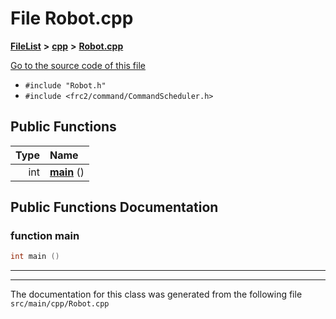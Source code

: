

# File Robot.cpp



[**FileList**](files.md) **>** [**cpp**](dir_fdf2b31f12d3ebb2f617242d0514024b.md) **>** [**Robot.cpp**](Robot_8cpp.md)

[Go to the source code of this file](Robot_8cpp_source.md)



* `#include "Robot.h"`
* `#include <frc2/command/CommandScheduler.h>`





































## Public Functions

| Type | Name |
| ---: | :--- |
|  int | [**main**](#function-main) () <br> |




























## Public Functions Documentation




### function main 

```C++
int main () 
```




<hr>

------------------------------
The documentation for this class was generated from the following file `src/main/cpp/Robot.cpp`

